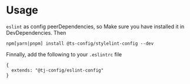 # Usage

`eslint` as config peerDependencies, so Make sure you have installed it in DevDependencies. Then

```
npm[yarn|pnpm] install @ts-config/stylelint-config --dev
```

Finnally, add the following to your `.eslintrc` file

```
{
  extends: "@tj-config/eslint-config"
}
```
